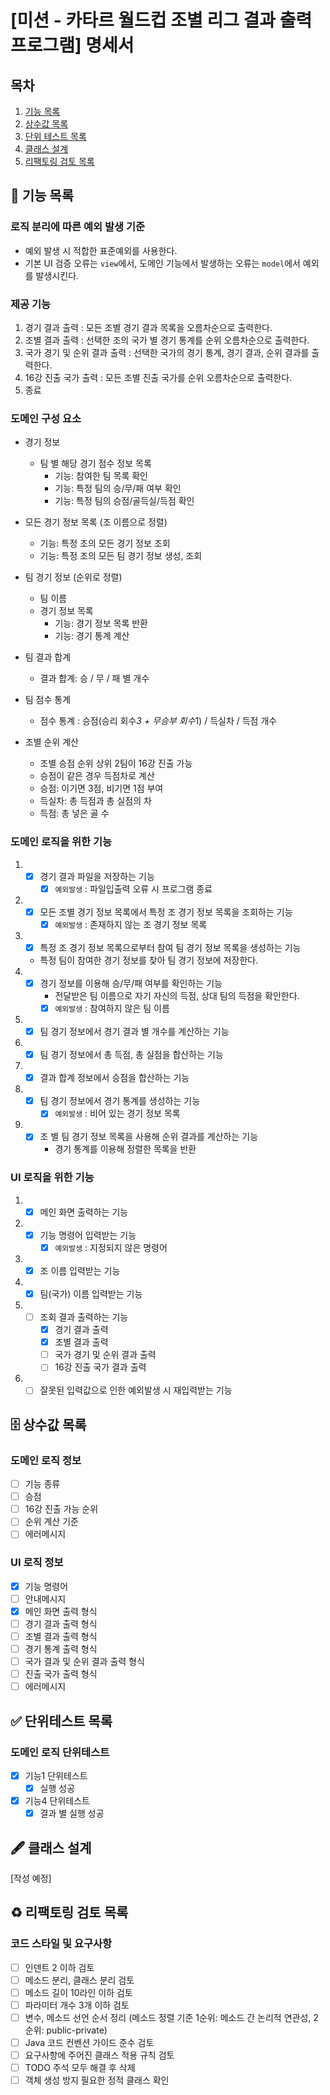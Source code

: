 # [미션 - 카타르 월드컵 조별 리그 결과 출력 프로그램] 명세서

## 목차

1. [기능 목록](#-기능-목록)
2. [상수값 목록](#-상수값-목록)
3. [단위 테스트 목록](#-단위테스트-목록)
4. [클래스 설계](#-클래스-설계)
5. [리팩토링 검토 목록](#%EF%B8%8F-리팩토링-검토-목록)

## 🚀 기능 목록

### 로직 분리에 따른 예외 발생 기준

- 예외 발생 시 적합한 표준예외를 사용한다.
- 기본 UI 검증 오류는 `view`에서, 도메인 기능에서 발생하는 오류는 `model`에서 예외를 발생시킨다.

### 제공 기능

1. 경기 결과 출력 : 모든 조별 경기 결과 목록을 오름차순으로 출력한다.
2. 조별 결과 출력 : 선택한 조의 국가 별 경기 통계를 순위 오름차순으로 출력한다.
3. 국가 경기 및 순위 결과 출력 : 선택한 국가의 경기 통계, 경기 결과, 순위 결과를 출력한다.
4. 16강 진출 국가 출력 : 모든 조별 진출 국가를 순위 오름차순으로 출력한다.
5. 종료

### 도메인 구성 요소

- 경기 정보
    - 팀 별 해당 경기 점수 정보 목록
        - 기능: 참여한 팀 목록 확인
        - 기능: 특정 팀의 승/무/패 여부 확인
        - 기능: 특정 팀의 승점/골득실/득점 확인
- 모든 경기 정보 목록 (조 이름으로 정렬)
    - 기능: 특정 조의 모든 경기 정보 조회
    - 기능: 특정 조의 모든 팀 경기 정보 생성, 조회
- 팀 경기 정보 (순위로 정렬)
    - 팀 이름
    - 경기 정보 목록
        - 기능: 경기 정보 목록 반환
        - 기능: 경기 통계 계산

- 팀 결과 합계
    - 결과 합계: 승 / 무 / 패 별 개수
- 팀 점수 통계
    - 점수 통계 : 승점(승리 회수*3 + 무승부 회수*1) / 득실차 / 득점 개수

- 조별 순위 계산
    - 조별 승점 순위 상위 2팀이 16강 진출 가능
    - 승점이 같은 경우 득점차로 계산

    * 승점: 이기면 3점, 비기면 1점 부여
    * 득실차: 총 득점과 총 실점의 차
    * 득점: 총 넣은 골 수

### 도메인 로직을 위한 기능

1.
    - [x] 경기 결과 파일을 저장하는 기능
        - [x] `예외발생` : 파일입출력 오류 시 프로그램 종료
2.
    - [x] 모든 조별 경기 정보 목록에서 특정 조 경기 정보 목록을 조회하는 기능
        - [x] `예외발생` : 존재하지 않는 조 경기 정보 목록
3.
    - [x] 특정 조 경기 정보 목록으로부터 참여 팀 경기 정보 목록을 생성하는 기능
    - 특정 팀이 참여한 경기 정보를 찾아 팀 경기 정보에 저장한다.
4.
    - [x] 경기 정보를 이용해 승/무/패 여부를 확인하는 기능
        - 전달받은 팀 이름으로 자기 자신의 득점, 상대 팀의 득점을 확인한다.
        - [x] `예외발생` : 참여하지 않은 팀 이름
5.
    - [x] 팀 경기 정보에서 경기 결과 별 개수를 계산하는 기능
6.
    - [x] 팀 경기 정보에서 총 득점, 총 실점을 합산하는 기능
7.
    - [x] 결과 합계 정보에서 승점을 합산하는 기능
8.
    - [x] 팀 경기 정보에서 경기 통계를 생성하는 기능
        - [x] `예외발생` : 비어 있는 경기 정보 목록
9.
    - [x] 조 별 팀 경기 정보 목록을 사용해 순위 결과를 계산하는 기능
        - 경기 통계를 이용해 정렬한 목록을 반환

### UI 로직을 위한 기능

1.
    - [x] 메인 화면 출력하는 기능
2.
    - [x] 기능 명령어 입력받는 기능
        - [x] `예외발생` : 지정되지 않은 명령어
3.
    - [x] 조 이름 입력받는 기능
4.
    - [x] 팀(국가) 이름 입력받는 기능
5.
    - [ ] 조회 결과 출력하는 기능
        - [x] 경기 결과 출력
        - [x] 조별 결과 출력
        - [ ] 국가 경기 및 순위 결과 출력
        - [ ] 16강 진출 국가 결과 출력
6.
    - [ ] 잘못된 입력값으로 인한 예외발생 시 재입력받는 기능

## 🗄 상수값 목록

### 도메인 로직 정보

- [ ] 기능 종류
- [ ] 승점
- [ ] 16강 진출 가능 순위
- [ ] 순위 계산 기준
- [ ] 에러메시지

### UI 로직 정보

- [x] 기능 명령어
- [ ] 안내메시지
- [x] 메인 화면 출력 형식
- [ ] 경기 결과 출력 형식
- [ ] 조별 결과 출력 형식
- [ ] 경기 통계 출력 형식
- [ ] 국가 결과 및 순위 결과 출력 형식
- [ ] 진출 국가 출력 형식
- [ ] 에러메시지

## ✅ 단위테스트 목록

### 도메인 로직 단위테스트

- [x] 기능1 단위테스트
    - [x] 실행 성공
- [x] 기능4 단위테스트
    - [x] 결과 별 실행 성공

## 🖋 클래스 설계

[작성 예정]

## ♻️ 리팩토링 검토 목록

### 코드 스타일 및 요구사항

- [ ] 인덴트 2 이하 검토
- [ ] 메소드 분리, 클래스 분리 검토
- [ ] 메소드 길이 10라인 이하 검토
- [ ] 파라미터 개수 3개 이하 검토
- [ ] 변수, 메소드 선언 순서 정리 (메소드 정렬 기준 1순위: 메소드 간 논리적 연관성, 2순위: public-private)
- [ ] Java 코드 컨벤션 가이드 준수 검토
- [ ] 요구사항에 주어진 클래스 적용 규칙 검토
- [ ] TODO 주석 모두 해결 후 삭제
- [ ] 객체 생성 방지 필요한 정적 클래스 확인